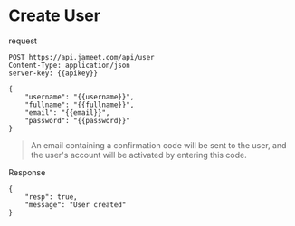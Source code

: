 # Create User

request

```http request
POST https://api.jameet.com/api/user
Content-Type: application/json
server-key: {{apikey}}

{
    "username": "{{username}}",
    "fullname": "{{fullname}}",
    "email": "{{email}}",
    "password": "{{password}}"
}
```

> An email containing a confirmation code will be sent to the user, and the user's account will be activated by entering this code.

Response

```http request
{
    "resp": true,
    "message": "User created"
}

```